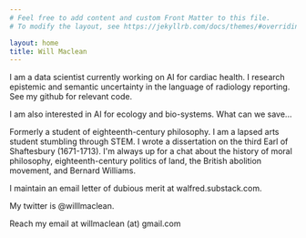 ```yaml
---
# Feel free to add content and custom Front Matter to this file.
# To modify the layout, see https://jekyllrb.com/docs/themes/#overriding-theme-defaults

layout: home
title: Will Maclean
---
```

<p>
I am a data scientist currently working on AI for cardiac health. I research epistemic and semantic uncertainty in the language of radiology reporting. See my github for relevant code.

I am also interested in AI for ecology and bio-systems. What can we save...

Formerly a student of eighteenth-century philosophy. I am a lapsed arts student stumbling through STEM. I wrote a dissertation on the third Earl of Shaftesbury (1671-1713). I'm always up for a chat about the history of moral philosophy, eighteenth-century politics of land, the British abolition movement, and Bernard Williams. 

I maintain an email letter of dubious merit at walfred.substack.com.

My twitter is @willlmaclean.

Reach my email at willmaclean (at) gmail.com

</p>

